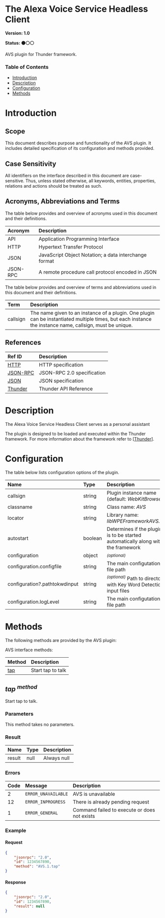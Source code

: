 <!-- Generated automatically, DO NOT EDIT! -->
<a name="head.The_Alexa_Voice_Service_Headless_Client"></a>
# The Alexa Voice Service Headless Client

**Version: 1.0**

**Status: :black_circle::white_circle::white_circle:**

AVS plugin for Thunder framework.

### Table of Contents

- [Introduction](#head.Introduction)
- [Description](#head.Description)
- [Configuration](#head.Configuration)
- [Methods](#head.Methods)

<a name="head.Introduction"></a>
# Introduction

<a name="head.Scope"></a>
## Scope

This document describes purpose and functionality of the AVS plugin. It includes detailed specification of its configuration and methods provided.

<a name="head.Case_Sensitivity"></a>
## Case Sensitivity

All identifiers on the interface described in this document are case-sensitive. Thus, unless stated otherwise, all keywords, entities, properties, relations and actions should be treated as such.

<a name="head.Acronyms,_Abbreviations_and_Terms"></a>
## Acronyms, Abbreviations and Terms

The table below provides and overview of acronyms used in this document and their definitions.

| Acronym | Description |
| :-------- | :-------- |
| <a name="acronym.API">API</a> | Application Programming Interface |
| <a name="acronym.HTTP">HTTP</a> | Hypertext Transfer Protocol |
| <a name="acronym.JSON">JSON</a> | JavaScript Object Notation; a data interchange format |
| <a name="acronym.JSON-RPC">JSON-RPC</a> | A remote procedure call protocol encoded in JSON |

The table below provides and overview of terms and abbreviations used in this document and their definitions.

| Term | Description |
| :-------- | :-------- |
| <a name="term.callsign">callsign</a> | The name given to an instance of a plugin. One plugin can be instantiated multiple times, but each instance the instance name, callsign, must be unique. |

<a name="head.References"></a>
## References

| Ref ID | Description |
| :-------- | :-------- |
| <a name="ref.HTTP">[HTTP](http://www.w3.org/Protocols)</a> | HTTP specification |
| <a name="ref.JSON-RPC">[JSON-RPC](https://www.jsonrpc.org/specification)</a> | JSON-RPC 2.0 specification |
| <a name="ref.JSON">[JSON](http://www.json.org/)</a> | JSON specification |
| <a name="ref.Thunder">[Thunder](https://github.com/WebPlatformForEmbedded/Thunder/blob/master/doc/WPE%20-%20API%20-%20WPEFramework.docx)</a> | Thunder API Reference |

<a name="head.Description"></a>
# Description

The Alexa Voice Service Headless Client serves as a personal assistant

The plugin is designed to be loaded and executed within the Thunder framework. For more information about the framework refer to [[Thunder](#ref.Thunder)].

<a name="head.Configuration"></a>
# Configuration

The table below lists configuration options of the plugin.

| Name | Type | Description |
| :-------- | :-------- | :-------- |
| callsign | string | Plugin instance name (default: *WebKitBrowser*) |
| classname | string | Class name: *AVS* |
| locator | string | Library name: *libWPEFrameworkAVS.so* |
| autostart | boolean | Determines if the plugin is to be started automatically along with the framework |
| configuration | object | <sup>*(optional)*</sup>  |
| configuration.configfile | string | The main configutation file path |
| configuration?.pathtokwdinput | string | <sup>*(optional)*</sup> Path to directory with Key Word Detection input files |
| configuration.logLevel | string | The main configutation file path |

<a name="head.Methods"></a>
# Methods

The following methods are provided by the AVS plugin:

AVS interface methods:

| Method | Description |
| :-------- | :-------- |
| [tap](#method.tap) | Start tap to talk |

<a name="method.tap"></a>
## *tap <sup>method</sup>*

Start tap to talk.

### Parameters

This method takes no parameters.

### Result

| Name | Type | Description |
| :-------- | :-------- | :-------- |
| result | null | Always null |

### Errors

| Code | Message | Description |
| :-------- | :-------- | :-------- |
| 2 | ```ERROR_UNAVAILABLE``` | AVS is unavailable |
| 12 | ```ERROR_INPROGRESS``` | There is already pending request |
| 1 | ```ERROR_GENERAL``` | Command failed to execute or does not exists |

### Example

#### Request

```json
{
    "jsonrpc": "2.0", 
    "id": 1234567890, 
    "method": "AVS.1.tap"
}
```
#### Response

```json
{
    "jsonrpc": "2.0", 
    "id": 1234567890, 
    "result": null
}
```
